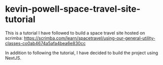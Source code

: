 # kevin-powell-space-travel-site-tutorial
This is a tutorial I have followed to build a space travel site hosted on scrimba: https://scrimba.com/learn/spacetravel/using-our-general-utility-classes-co0ab4674a5afa4bea6e830cc

In addition to following the tutorial, I have decided to build the project using NextJS.
